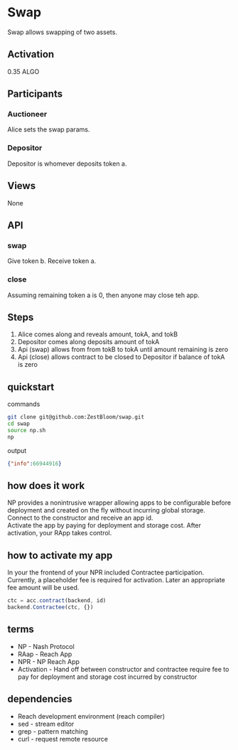# Swap

Swap allows swapping of two assets.

## Activation

0.35 ALGO

## Participants
### Auctioneer
Alice sets the swap params.
### Depositor
Depositor is whomever deposits token a.

## Views
None
## API
### swap
Give token b. Receive token a.
### close
Assuming remaining token a is 0, then anyone may close teh app.

## Steps

1. Alice comes along and reveals amount, tokA, and tokB
1. Depositor comes along deposits amount of tokA
1. Api (swap) allows from from tokB to tokA until amount remaining is zero
2. Api (close) allows contract to be closed to Depositor if balance of tokA is zero

## quickstart

commands
```bash
git clone git@github.com:ZestBloom/swap.git
cd swap
source np.sh 
np
```

output
```json
{"info":66944916}
```

## how does it work

NP provides a nonintrusive wrapper allowing apps to be configurable before deployment and created on the fly without incurring global storage.   
Connect to the constructor and receive an app id.   
Activate the app by paying for deployment and storage cost. 
After activation, your RApp takes control.

## how to activate my app

In your the frontend of your NPR included Contractee participation. Currently, a placeholder fee is required for activation. Later an appropriate fee amount will be used.

```js
ctc = acc.contract(backend, id)
backend.Contractee(ctc, {})
```

## terms

- NP - Nash Protocol
- RAap - Reach App
- NPR - NP Reach App
- Activation - Hand off between constructor and contractee require fee to pay for deployment and storage cost incurred by constructor

## dependencies

- Reach development environment (reach compiler)
- sed - stream editor
- grep - pattern matching
- curl - request remote resource


